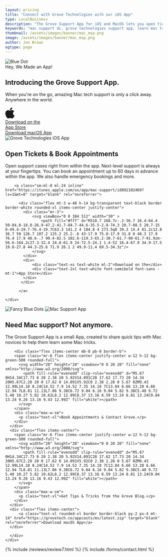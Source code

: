 ```yaml
---
layout: pricing
title: "Connect with Grove Technologies with our iOS App"
type: LocalBusiness
description: "The Grove Support App for iOS and MacOS lets you open tickets, schedule appointments and more. If you need high quality MacOS or iOS support for your business or team give us a call!" 
keywords: "mac support dc, grove technologies support app, learn mac tricks, mac novices help, amazing mac tech, ios mac support app, mac support app, ios support app, it services, it consultant, managed services, managed it services, helpdesk support, it consulting companies,"
thumbnail: /assets/images/banner/mac_msp.png
image: /assets/images/banner/mac_msp.png
author: Jon Brown
ogtype: page
---
```



<section class="relative pt-20">
<img class="hidden lg:block absolute top-0 left-0 mt-24" src="{{ site.site_url }}/assets/zeus-assets/icons/dots/blue-dot-left-bars.svg" alt="Blue Dot">
<div class="relative container px-4 mx-auto text-center">
  <div class="max-w-2xl mx-auto mb-16">
	<span class="text-xs text-green-500 font-semibold">Hey, We Made an App!</span>
	<h2 class="mt-8 mb-10 text-4xl font-semibold font-heading">Introducing the Grove Support App.</h2>
	<p class="mb-10 text-xl text-gray-500">When you're on the go, amazing Mac tech support is only a click away. Anywhere in the world.</p>
	<div class="flex flex-wrap justify-center items-center mb-24">
	  <a class="mr-0 lg:mr-4 -mt-2 lg:mb-0 mb-5 hidden md:block" href="https://itunes.apple.com/us/app/mac-support/id892102469?ls=1&mt=8" target="blank" rel="noreferrer">
	  	  <div class="flex mt-3 w-48 h-14 bg-transparent text-black border border-black rounded-xl items-center justify-center">
            <div class="mr-3">
                <svg viewBox="0 0 384 512" width="30" >
                    <path fill="currentColor" d="M318.7 268.7c-.2-36.7 16.4-64.4 50-84.8-18.8-26.9-47.2-41.7-84.7-44.6-35.5-2.8-74.3 20.7-88.5 20.7-15 0-49.4-19.7-76.4-19.7C63.3 141.2 4 184.8 4 273.5q0 39.3 14.4 81.2c12.8 36.7 59 126.7 107.2 125.2 25.2-.6 43-17.9 75.8-17.9 31.8 0 48.3 17.9 76.4 17.9 48.6-.7 90.4-82.5 102.6-119.3-65.2-30.7-61.7-90-61.7-91.9zm-56.6-164.2c27.3-32.4 24.8-61.9 24-72.5-24.1 1.4-52 16.4-67.9 34.9-17.5 19.8-27.8 44.3-25.6 71.9 26.1 2 49.9-11.4 69.5-34.3z"/>
                </svg>
            </div>
            <div>
                <div class="text-xs">Download on the</div>
                <div class="text-2xl font-semibold font-sans -mt-1">App Store</div>
            </div>
           </div>
	  </a>
	  <a class="text-xl rounded-xl border border-black py-2 px-4 mt-1 hidden lg:block" href="https://grovetech.co/appcasts/ms/latest.zip" target="blank" rel="noreferrer">Download macOS App</a>
	</div>
  </div>
  <div>
	<img class="mx-auto mb-1 hidden md:block" src="{{ site.site_url }}/assets/images/app/3-devices.png" alt="Grove Technologies iOS App">
  </div>
</div>
</section>
<section class="bg-green-500 py-20 lg:mb-0">
<div class="container px-4 mx-auto">
  <h2 class="mb-8 md:mb-16 text-4xl lg:text-6xl font-semibold font-heading text-white">Open Tickets & Book Appointments</h2>
  <div class="flex flex-wrap items-center">
	<div class="inline-block max-w-xl mb-6 md:mb-0">
	  <p class="text-xl text-white mb-8">Open support cases right from within the app. Next-level support is always at your fingertips. You can book an appointment up to 60 days in advance within the app. We also handle emergency bookings and more.</p>
	
		<a class="sm:ml-0 ml-24 inline" href="https://itunes.apple.com/us/app/mac-support/id892102469?ls=1&mt=8" target="blank" rel="noreferrer">
		  
		  <div class="flex mt-3 w-48 h-14 bg-transparent text-black border border-white rounded-xl items-center justify-center">
            <div class="mr-3">
                <svg viewBox="0 0 384 512" width="30" >
                    <path fill="#fff" d="M318.7 268.7c-.2-36.7 16.4-64.4 50-84.8-18.8-26.9-47.2-41.7-84.7-44.6-35.5-2.8-74.3 20.7-88.5 20.7-15 0-49.4-19.7-76.4-19.7C63.3 141.2 4 184.8 4 273.5q0 39.3 14.4 81.2c12.8 36.7 59 126.7 107.2 125.2 25.2-.6 43-17.9 75.8-17.9 31.8 0 48.3 17.9 76.4 17.9 48.6-.7 90.4-82.5 102.6-119.3-65.2-30.7-61.7-90-61.7-91.9zm-56.6-164.2c27.3-32.4 24.8-61.9 24-72.5-24.1 1.4-52 16.4-67.9 34.9-17.5 19.8-27.8 44.3-25.6 71.9 26.1 2 49.9-11.4 69.5-34.3z"/>
                </svg>
            </div>
            <div>
                <div class="text-xs text-white ml-2">Download on the</div>
                <div class="text-2xl text-white font-semibold font-sans -mt-1">App Store</div>
            </div>
           </div>
		  
		  </a>
		  
	</div>
  </div>
</div>
</section>  


<section class="relative py-20 lg:mb-0">
<div class="container px-4 mx-auto">
  <div class="relative flex flex-wrap items-center -mx-4">
	<div class="w-full lg:w-1/2 px-4 mb-12 lg:mb-0">
	  <img class="hidden xl:block absolute bottom-0 left-0 -ml-32 -mb-10" src="{{ site.site_url }}/assets/zeus-assets/icons/dots/blue-dot-left-bars.svg" alt="Fancy Blue Dots">
	  <img class="h-96 lg:h-128 w-full rounded-xl object-cover" src="{{ site.site_url }}/assets/images/app/MacSupport.png" alt="Mac Support App">
	</div>
	<div class="relative w-full lg:w-1/2 px-4">
	  <div class="relative lg:pl-10 max-w-lg">
		<h2 class="mt-8 mb-6 lg:mb-10 lg:pr-8 text-4xl font-semibold font-heading">Need Mac support? Not anymore.</h2>
		<p class="text-xl text-gray-500 mb-6 lg:mb-12">The Grove Support App is a small App, created to share quick tips with Mac novices to help them learn some Mac tricks.</p>
		
		<div class="flex items-center mb-8 pb-8 border-b">
		<span class="mr-6 flex items-center justify-center w-12 h-12 bg-green-500 rounded-full">
		  <svg width="20" height="20" viewbox="0 0 20 20" fill="none" xmlns="http://www.w3.org/2000/svg">
			<path fill-rule="evenodd" clip-rule="evenodd" d="M5.67 0H14.34C17.73 0 20 2.38 20 5.92V14.091C20 17.62 17.73 20 14.34 20H5.67C2.28 20 0 17.62 0 14.091V5.92C0 2.38 2.28 0 5.67 0ZM9.43 12.99L14.18 8.24C14.52 7.9 14.52 7.35 14.18 7C13.84 6.66 13.28 6.66 12.94 7L8.81 11.13L7.06 9.38C6.72 9.04 6.16 9.04 5.82 9.38C5.48 9.72 5.48 10.27 5.82 10.62L8.2 12.99C8.37 13.16 8.59 13.24 8.81 13.24C9.04 13.24 9.26 13.16 9.43 12.99Z" fill="white"></path>
		  </svg>
		</span>
		<div class="max-w-sm">
		  <p class="text-xl">Book Appointments & Contact Grove.</p>
		</div>
	  </div>
	  <div class="flex items-center">
		<span class="mr-6 flex items-center justify-center w-12 h-12 bg-green-500 rounded-full">
		  <svg width="20" height="20" viewbox="0 0 20 20" fill="none" xmlns="http://www.w3.org/2000/svg">
			<path fill-rule="evenodd" clip-rule="evenodd" d="M5.67 0H14.34C17.73 0 20 2.38 20 5.92V14.091C20 17.62 17.73 20 14.34 20H5.67C2.28 20 0 17.62 0 14.091V5.92C0 2.38 2.28 0 5.67 0ZM9.43 12.99L14.18 8.24C14.52 7.9 14.52 7.35 14.18 7C13.84 6.66 13.28 6.66 12.94 7L8.81 11.13L7.06 9.38C6.72 9.04 6.16 9.04 5.82 9.38C5.48 9.72 5.48 10.27 5.82 10.62L8.2 12.99C8.37 13.16 8.59 13.24 8.81 13.24C9.04 13.24 9.26 13.16 9.43 12.99Z" fill="white"></path>
		  </svg>
		</span>
		<div class="max-w-sm">
		  <p class="text-xl">Get Tips & Tricks from the Grove Blog.</p>
		</div>
	  </div>
	  <div class="flex items-center">
		  <a class="text-xl rounded-xl border border-black py-2 px-4 mt-14" href="https://grovetech.co/appcasts/ms/latest.zip" target="blank" rel="noreferrer">Download macOS App</a>
	  </div>
	  
	  </div>
	</div>
  </div>
</div>
</section>



      
{% include /reviews/review7.html %}
{% include /forms/contact.html %}